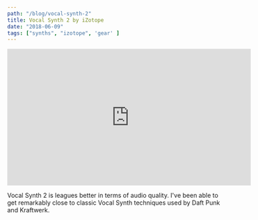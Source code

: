```yaml
---
path: "/blog/vocal-synth-2"
title: Vocal Synth 2 by iZotope
date: "2018-06-09"
tags: ["synths", "izotope", 'gear' ]
---
```


<iframe width="560" height="315" src="https://www.youtube.com/embed/sN-ftVq9owU" frameborder="0" allow="autoplay; encrypted-media" allowfullscreen></iframe>

Vocal Synth 2 is leagues better in terms of audio quality. I've been able to get remarkably close to classic Vocal Synth techniques used by Daft Punk and Kraftwerk.